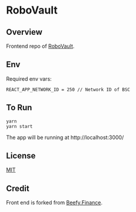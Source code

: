 # RoboVault

## Overview

Frontend repo of [RoboVault](https://docs.robo-vault.com/). 

## Env

Required env vars:

```
REACT_APP_NETWORK_ID = 250 // Network ID of BSC
```

## To Run

```
yarn
yarn start
```

The app will be running at http://localhost:3000/


## License

[MIT](LICENSE)


## Credit

Front end is forked from [Beefy.Finance](https://app.beefy.finance/).
